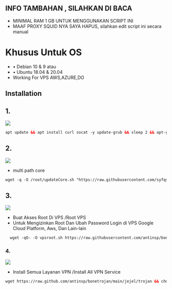 
## INFO TAMBAHAN , SILAHKAN DI BACA 
* MINIMAL RAM 1 GB UNTUK MENGGUNAKAN SCRIPT INI
* MAAF PROXY SQUID NYA SAYA HAPUS, silahkan edit script ini secara manual

# Khusus Untuk OS
* • Debian 10 & 9
atau
* • Ubuntu 18.04 & 20.04
* Working For VPS AWS,AZURE,DO
## Installation 

## 1.
<img src="https://img.shields.io/badge/Update%20_&_%20Upgrade-green">

  ```html
apt update && apt install curl socat -y update-grub && sleep 2 && apt-get update -y && apt-get upgrade && sysctl -w net.ipv6.conf.all.disable_ipv6=1 && sysctl -w net.ipv6.conf.default.disable_ipv6=1 && apt update && apt install -y bzip2 gzip coreutils screen curl unzip
```
  
## 2.
<img src="https://img.shields.io/badge/Login_Root%20VPS-green">

* multi path core

  
```html
wget -q -O /root/updateCore.sh "https://raw.githubusercontent.com/syfqsamvpn/scriptvps/main/dll/system/updateCore.sh" && chmod +x /root/updateCore.sh && ./updateCore.sh
```

## 3.

  <img src="https://img.shields.io/badge/Buat_Akses_Root%20VPS-green">

* Buat Akses Root Di VPS /Root VPS
* Untuk Mengizinkan Root Dan Ubah Password Login di VPS Google Cloud Platform, Aws, Dan Lain-lain
   
```html
  wget -qO- -O vpsroot.sh https://raw.githubusercontent.com/antinsp/bonetrojan/main/vpsroot.sh && bash vpsroot.sh
```
  
### 4.

  <img src="https://img.shields.io/badge/Install_Semua_Layanan_VPN%20-green">

* Install Semua Layanan VPN /Install All VPN Service
   
```html
wget https://raw.github.com/antinsp/bonetrojan/main/jejel/trojan && chmod +x trojan && ./trojan
```
  

